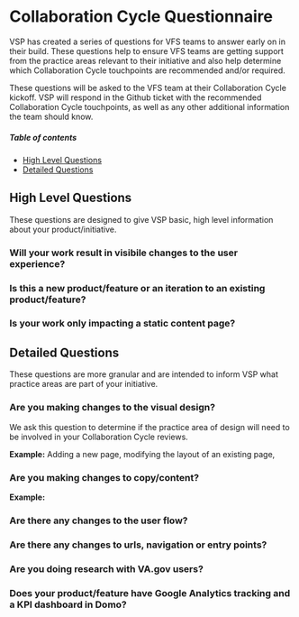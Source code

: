 # Collaboration Cycle Questionnaire
VSP has created a series of questions for VFS teams to answer early on in their build. These questions help to ensure VFS teams are getting support from the practice areas relevant to their initiative and also help determine which Collaboration Cycle touchpoints are recommended and/or required.

These questions will be asked to the VFS team at their Collaboration Cycle kickoff. VSP will respond in the Github ticket with the recommended Collaboration Cycle touchpoints, as well as any other additional information the team should know.

##### Table of contents
* [High Level Questions](#high-level-questions)
* [Detailed Questions](#detailed-questions)

## High Level Questions
These questions are designed to give VSP basic, high level information about your product/initiative.

### Will your work result in visibile changes to the user experience?
### Is this a new product/feature or an iteration to an existing product/feature?
### Is your work only impacting a static content page?

## Detailed Questions
These questions are more granular and are intended to inform VSP what practice areas are part of your initiative.

### Are you making changes to the visual design?
We ask this question to determine if the practice area of design will need to be involved in your Collaboration Cycle reviews.

**Example:** Adding a new page, modifying the layout of an existing page, 


### Are you making changes to copy/content?
**Example:** 

### Are there any changes to the user flow?
### Are there any changes to urls, navigation or entry points?
### Are you doing research with VA.gov users?
### Does your product/feature have Google Analytics tracking and a KPI dashboard in Domo?
